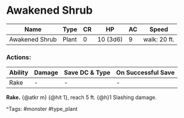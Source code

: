 # Awakened Shrub

| Name | Type | CR | HP | AC | Speed |
|------|------|----|----|----|-------|
| Awakened Shrub | Plant | 0 | 10 (3d6) | 9 | walk: 20 ft. |

### Actions:

| Ability | Damage | Save DC & Type | On Successful Save |
|---------|--------|----------------|--------------------|
| Rake | - | - | - |


**Rake.** {@atkr m} {@hit 1}, reach 5 ft. {@h}1 Slashing damage.

^Tags: #monster #type_plant
